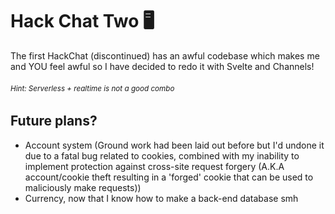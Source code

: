 # Hack Chat Two 🖥️
The first HackChat (discontinued) has an awful codebase which makes me and YOU feel awful so I have decided to redo it with Svelte and Channels!

###### <sub>Hint: Serverless + realtime is not a good combo</sub>

## Future plans?
- Account system (Ground work had been laid out before but I'd undone it due to a fatal bug related to cookies, combined with my inability to implement protection against cross-site request forgery (A.K.A account/cookie theft resulting in a 'forged' cookie that can be used to maliciously make requests))
- Currency, now that I know how to make a back-end database smh
